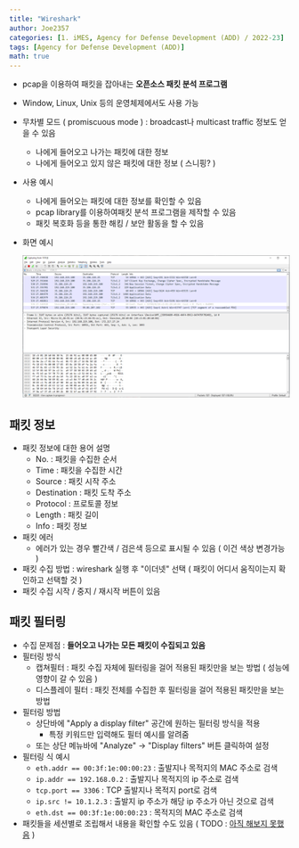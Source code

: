 ```yaml
---
title: "Wireshark"
author: Joe2357
categories: [1. iMES, Agency for Defense Development (ADD) / 2022-23]
tags: [Agency for Defense Development (ADD)]
math: true
---
```




- pcap을 이용하여 패킷을 잡아내는 **오픈소스 패킷 분석 프로그램**

- Window, Linux, Unix 등의 운영체제에서도 사용 가능

- 무차별 모드 ( promiscuous mode ) : broadcast나 multicast traffic 정보도 얻을 수 있음

  - 나에게 들어오고 나가는 패킷에 대한 정보
  - 나에게 들어오고 있지 않은 패킷에 대한 정보 ( 스니핑? )

- 사용 예시

  - 나에게 들어오는 패킷에 대한 정보를 확인할 수 있음
  - pcap library를 이용하여패킷 분석 프로그램을 제작할 수 있음
  - 패킷 복호화 등을 통한 해킹 / 보안 활동을 할 수 있음

- 화면 예시

  ![wireshark](https://github.com/Joe2357/Joe2357.github.io/blob/main/assets/img/post/add/wireshark.png?raw=true)



## 패킷 정보

- 패킷 정보에 대한 용어 설명
  - No. : 패킷을 수집한 순서
  - Time : 패킷을 수집한 시간
  - Source : 패킷 시작 주소
  - Destination : 패킷 도착 주소
  - Protocol : 프로토콜 정보
  - Length : 패킷 길이
  - Info : 패킷 정보
- 패킷 에러
  - 에러가 있는 경우 빨간색 / 검은색 등으로 표시될 수 있음 ( 이건 색상 변경가능 )
- 패킷 수집 방법 : wireshark 실행 후 "이더넷" 선택 ( 패킷이 어디서 움직이는지 확인하고 선택할 것 )
- 패킷 수집 시작 / 중지 / 재시작 버튼이 있음



## 패킷 필터링

- 수집 문제점 : **들어오고 나가는 모든 패킷이 수집되고 있음**
- 필터링 방식
  - 캡쳐필터 : 패킷 수집 자체에 필터링을 걸어 적용된 패킷만을 보는 방법 ( 성능에 영향이 갈 수 있음 )
  - 디스플레이 필터 : 패킷 전체를 수집한 후 필터링을 걸어 적용된 패킷만을 보는 방법
- 필터링 방법
  - 상단바에 "Apply a display filter" 공간에 원하는 필터링 방식을 적용
    - 특정 키워드만 입력해도 필터 예시를 알려줌
  - 또는 상단 메뉴바에 "Analyze" -> "Display filters" 버튼 클릭하여 설정
- 필터링 식 예시
  - `eth.addr == 00:3f:1e:00:00:23` : 출발지나 목적지의 MAC 주소로 검색
  - `ip.addr == 192.168.0.2` : 출발지나 목적지의 ip 주소로 검색
  - `tcp.port == 3306` : TCP 출발지나 목적지 port로 검색
  - `ip.src != 10.1.2.3` : 출발지 ip 주소가 해당 ip 주소가 아닌 것으로 검색
  - `eth.dst == 00:3f:1e:00:00:23` : 목적지의 MAC 주소로 검색
- 패킷들을 세션별로 조립해서 내용을 확인할 수도 있음 ( TODO : <u>아직 해보지 못했음</u> )




